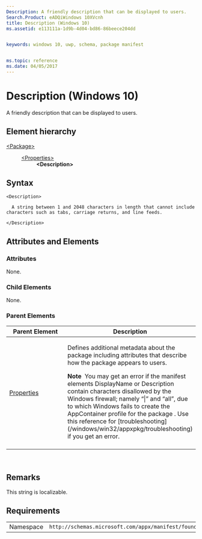 ```yaml
---
Description: A friendly description that can be displayed to users.
Search.Product: eADQiWindows 10XVcnh
title: Description (Windows 10)
ms.assetid: e113111a-1d9b-4d04-bd86-86beece204dd


keywords: windows 10, uwp, schema, package manifest


ms.topic: reference
ms.date: 04/05/2017
---
```


# Description (Windows 10)


A friendly description that can be displayed to users.

## Element hierarchy

<dl>
<dt><a href="element-package.md">&lt;Package&gt;</a></dt>
<dd>
<dl>
<dt><a href="element-properties.md">&lt;Properties&gt;</a></dt>
<dd><b>&lt;Description&gt;</b></dd>
</dl>
</dd>
</dl>

## Syntax

``` syntax
<Description>

  A string between 1 and 2048 characters in length that cannot include characters such as tabs, carriage returns, and line feeds.

</Description>
```

## Attributes and Elements


### Attributes

None.

### Child Elements

None.

### Parent Elements

<table>
<colgroup>
<col width="50%" />
<col width="50%" />
</colgroup>
<thead>
<tr class="header">
<th>Parent Element</th>
<th>Description</th>
</tr>
</thead>
<tbody>
<tr class="odd">
<td><a href="element-properties.md">Properties</a> </td>
<td><p>Defines additional metadata about the package including attributes that describe how the package appears to users.</p>
<div class="alert">
<strong>Note</strong>  You may get an error if the manifest elements DisplayName or Description contain characters disallowed by the Windows firewall; namely “|” and “all”, due to which Windows fails to create the AppContainer profile for the package . Use this reference for [troubleshooting](/windows/win32/appxpkg/troubleshooting) if you get an error.
</div>
<div>
 
</div></td>
</tr>
</tbody>
</table>

 

## Remarks

This string is localizable. 

## Requirements

|   |   |
|--|--|
| Namespace | `http://schemas.microsoft.com/appx/manifest/foundation/windows10` |


 

 